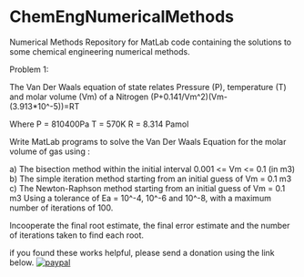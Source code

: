 # ChemEngNumericalMethods
Numerical Methods 
Repository for MatLab code containing the solutions to some chemical engineering numerical methods. 

Problem 1:

The Van Der Waals equation of state relates Pressure (P), temperature (T) and molar volume (Vm) of a Nitrogen (P+0.141/Vm^2)(Vm-(3.913*10^-5))=RT

Where 
P = 810400Pa 
T = 570K
R = 8.314 Pamol

Write MatLab programs to solve the Van Der Waals Equation for the molar volume of gas using :

a)	The bisection method within the initial interval 0.001 <= Vm <= 0.1 (in m3)
b)	The simple iteration method starting from an initial guess of Vm = 0.1 m3
c)	The Newton-Raphson method starting from an initial guess of Vm = 0.1 m3
Using a tolerance of Ea = 10^-4, 10^-6 and 10^-8, with a maximum number of iterations of 100. 

Incooperate the final root estimate, the final error estimate and the number of iterations taken to find each root.

if you found these works helpful, please send a donation using the link below. 
[![paypal](https://www.paypalobjects.com/en_US/i/btn/btn_donateCC_LG.gif)](https://paypal.me/mrwtrade?locale.x=en_GB)
